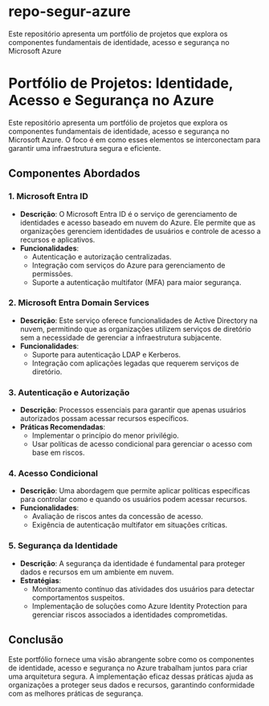 # repo-segur-azure
Este repositório apresenta um portfólio de projetos que explora os componentes fundamentais de identidade, acesso e segurança no Microsoft Azure

# Portfólio de Projetos: Identidade, Acesso e Segurança no Azure

Este repositório apresenta um portfólio de projetos que explora os componentes fundamentais de identidade, acesso e segurança no Microsoft Azure. O foco é em como esses elementos se interconectam para garantir uma infraestrutura segura e eficiente.

## Componentes Abordados

### 1. Microsoft Entra ID
- **Descrição**: O Microsoft Entra ID é o serviço de gerenciamento de identidades e acesso baseado em nuvem do Azure. Ele permite que as organizações gerenciem identidades de usuários e controle de acesso a recursos e aplicativos.
- **Funcionalidades**:
  - Autenticação e autorização centralizadas.
  - Integração com serviços do Azure para gerenciamento de permissões.
  - Suporte a autenticação multifator (MFA) para maior segurança.

### 2. Microsoft Entra Domain Services
- **Descrição**: Este serviço oferece funcionalidades de Active Directory na nuvem, permitindo que as organizações utilizem serviços de diretório sem a necessidade de gerenciar a infraestrutura subjacente.
- **Funcionalidades**:
  - Suporte para autenticação LDAP e Kerberos.
  - Integração com aplicações legadas que requerem serviços de diretório.

### 3. Autenticação e Autorização
- **Descrição**: Processos essenciais para garantir que apenas usuários autorizados possam acessar recursos específicos.
- **Práticas Recomendadas**:
  - Implementar o princípio do menor privilégio.
  - Usar políticas de acesso condicional para gerenciar o acesso com base em riscos.

### 4. Acesso Condicional
- **Descrição**: Uma abordagem que permite aplicar políticas específicas para controlar como e quando os usuários podem acessar recursos.
- **Funcionalidades**:
  - Avaliação de riscos antes da concessão de acesso.
  - Exigência de autenticação multifator em situações críticas.

### 5. Segurança da Identidade
- **Descrição**: A segurança da identidade é fundamental para proteger dados e recursos em um ambiente em nuvem.
- **Estratégias**:
  - Monitoramento contínuo das atividades dos usuários para detectar comportamentos suspeitos.
  - Implementação de soluções como Azure Identity Protection para gerenciar riscos associados a identidades comprometidas.

## Conclusão
Este portfólio fornece uma visão abrangente sobre como os componentes de identidade, acesso e segurança no Azure trabalham juntos para criar uma arquitetura segura. A implementação eficaz dessas práticas ajuda as organizações a proteger seus dados e recursos, garantindo conformidade com as melhores práticas de segurança.
